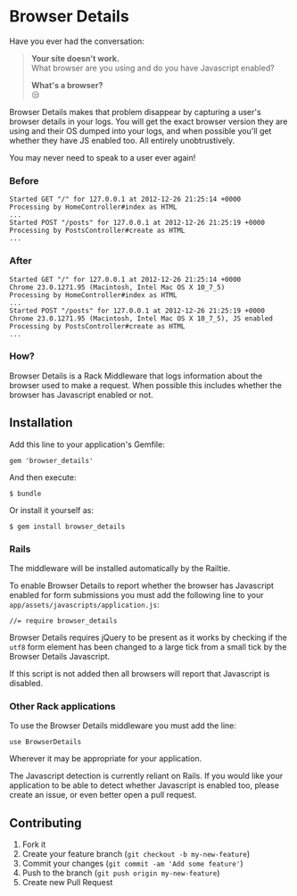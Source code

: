 # Browser Details

Have you ever had the conversation:

> **Your site doesn't work.**  
> What browser are you using and do you have Javascript enabled?
>
> **What's a browser?**  
> :unamused:

Browser Details makes that problem disappear by capturing a user's browser
details in your logs. You will get the exact browser version they are using and
their OS dumped into your logs, and when possible you'll get whether they have
JS enabled too. All entirely unobtrustively.

You may never need to speak to a user ever again!

### Before

    Started GET "/" for 127.0.0.1 at 2012-12-26 21:25:14 +0000
    Processing by HomeController#index as HTML
    ...
    Started POST "/posts" for 127.0.0.1 at 2012-12-26 21:25:19 +0000
    Processing by PostsController#create as HTML
    ...

### After

    Started GET "/" for 127.0.0.1 at 2012-12-26 21:25:14 +0000
    Chrome 23.0.1271.95 (Macintosh, Intel Mac OS X 10_7_5)
    Processing by HomeController#index as HTML
    ...
    Started POST "/posts" for 127.0.0.1 at 2012-12-26 21:25:19 +0000
    Chrome 23.0.1271.95 (Macintosh, Intel Mac OS X 10_7_5), JS enabled
    Processing by PostsController#create as HTML
    ...

### How?

Browser Details is a Rack Middleware that logs information about the browser
used to make a request. When possible this includes whether the browser has
Javascript enabled or not.

## Installation

Add this line to your application's Gemfile:

    gem 'browser_details'

And then execute:

    $ bundle

Or install it yourself as:

    $ gem install browser_details

### Rails

The middleware will be installed automatically by the Railtie.

To enable Browser Details to report whether the browser has Javascript enabled
for form submissions you must add the following line to your
`app/assets/javascripts/application.js`:

    //= require browser_details

Browser Details requires jQuery to be present as it works by checking if the
`utf8` form element has been changed to a large tick from a small tick by the
Browser Details Javascript.

If this script is not added then all browsers will report that Javascript is
disabled.

### Other Rack applications

To use the Browser Details middleware you must add the line:

    use BrowserDetails

Wherever it may be appropriate for your application.

The Javascript detection is currently reliant on Rails. If you would like your
application to be able to detect whether Javascript is enabled too, please
create an issue, or even better open a pull request.

## Contributing

1. Fork it
2. Create your feature branch (`git checkout -b my-new-feature`)
3. Commit your changes (`git commit -am 'Add some feature'`)
4. Push to the branch (`git push origin my-new-feature`)
5. Create new Pull Request
